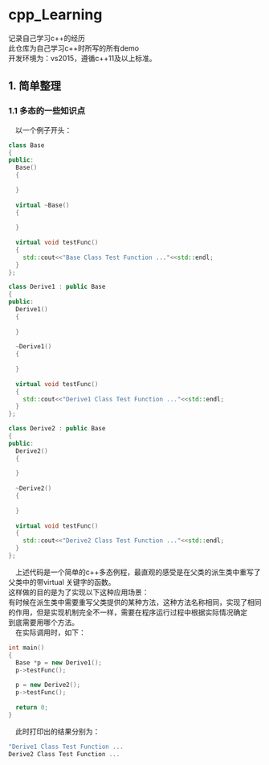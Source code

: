 # cpp_Learning
记录自己学习c++的经历</br>
此仓库为自己学习c++时所写的所有demo</br>
开发环境为：vs2015，遵循c++11及以上标准。</br>

## 1. 简单整理
### 1.1 多态的一些知识点
&emsp;以一个例子开头：
```cpp
class Base
{
public:
  Base()
  {
  
  }
  
  virtual ~Base()
  {
  
  }
  
  virtual void testFunc()
  {
    std::cout<<"Base Class Test Function ..."<<std::endl;
  }
};

class Derive1 : public Base
{
public:
  Derive1()
  {
  
  }
  
  ~Derive1()
  {
  
  }
  
  virtual void testFunc()
  {
    std::cout<<"Derive1 Class Test Function ..."<<std::endl;
  }
};

class Derive2 : public Base
{
public:
  Derive2()
  {
  
  }
  
  ~Derive2()
  {
  
  }
  
  virtual void testFunc()
  {
    std::cout<<"Derive2 Class Test Function ..."<<std::endl;
  }
};
```
&emsp;上述代码是一个简单的c++多态例程，最直观的感受是在父类的派生类中重写了父类中的带virtual 关键字的函数。</br>
这样做的目的是为了实现以下这种应用场景：</br>
有时候在派生类中需要重写父类提供的某种方法，这种方法名称相同，实现了相同的作用，但是实现机制完全不一样，需要在程序运行过程中根据实际情况确定</br>
到底需要用哪个方法。</br>
&emsp;在实际调用时，如下：</br>
```cpp
int main()
{
  Base *p = new Derive1();
  p->testFunc();
  
  p = new Derive2();
  p->testFunc();
  
  return 0;
}
```
&emsp;此时打印出的结果分别为：</br>
```cpp
"Derive1 Class Test Function ...
Derive2 Class Test Function ...
```

